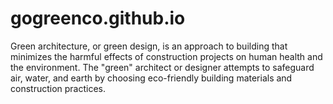 # gogreenco.github.io
Green architecture, or green design, is an approach to building that minimizes the harmful effects of construction projects on human health and the environment. The "green" architect or designer attempts to safeguard air, water, and earth by choosing eco-friendly building materials and construction practices.
